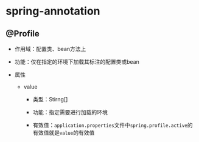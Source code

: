 # spring-annotation

## @Profile

+ 作用域：配置类、bean方法上

+ 功能：仅在指定的环境下加载其标注的配置类或bean

+ 属性

  + value

    + 类型：Stirng[]

    + 功能：指定需要进行加载的环境

    + 有效值：`application.properties`文件中`spring.profile.active`的有效值就是`value`的有效值

      